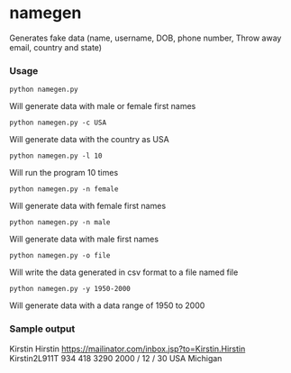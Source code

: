 # namegen
Generates fake data (name, username, DOB, phone number, Throw away email, country and state)

### Usage 
```python namegen.py ```

Will generate data with male or female first names

```python namegen.py -c USA```

Will generate data with the country as USA

```python namegen.py -l 10```

Will run the program 10 times

```python namegen.py -n female ```

Will generate data with female first names

```python namegen.py -n male```

Will generate data with male first names

```python namegen.py -o file```

Will write the data generated in csv format to a file named file

```python namegen.py -y 1950-2000```

Will generate data with a data range of 1950 to 2000

### Sample output

Kirstin Hirstin
https://mailinator.com/inbox.jsp?to=Kirstin.Hirstin
Kirstin2L911T
934 418 3290
2000 / 12 / 30
USA Michigan
